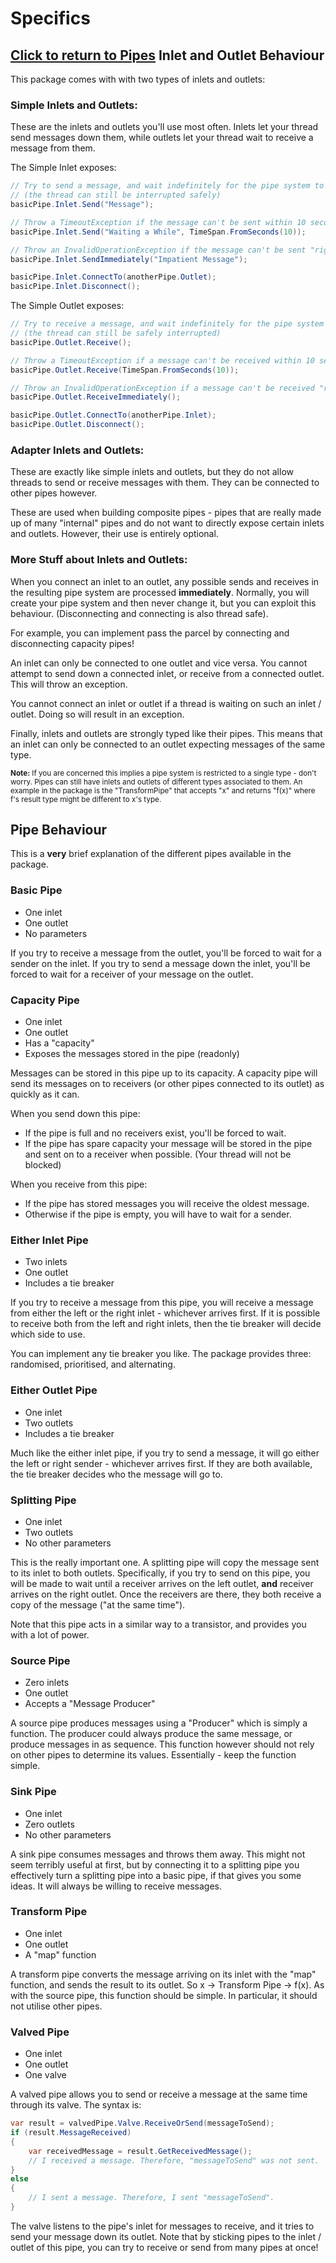 Specifics
=========
[Click to return to Pipes](README.md)
Inlet and Outlet Behaviour
--------------------------
This package comes with with two types of inlets and outlets:

### Simple Inlets and Outlets:

These are the inlets and outlets you'll use most often. Inlets let your thread send messages down them, while outlets let your thread wait to receive a message from them.

The Simple Inlet exposes:
```c#
// Try to send a message, and wait indefinitely for the pipe system to accept the message
// (the thread can still be interrupted safely)
basicPipe.Inlet.Send("Message");

// Throw a TimeoutException if the message can't be sent within 10 seconds.
basicPipe.Inlet.Send("Waiting a While", TimeSpan.FromSeconds(10));

// Throw an InvalidOperationException if the message can't be sent "right now"
basicPipe.Inlet.SendImmediately("Impatient Message");

basicPipe.Inlet.ConnectTo(anotherPipe.Outlet);
basicPipe.Inlet.Disconnect();
```

The Simple Outlet exposes:
```c#
// Try to receive a message, and wait indefinitely for the pipe system to provide one.
// (the thread can still be safely interrupted)
basicPipe.Outlet.Receive();

// Throw a TimeoutException if a message can't be received within 10 seconds.
basicPipe.Outlet.Receive(TimeSpan.FromSeconds(10));

// Throw an InvalidOperationException if a message can't be received "right now"
basicPipe.Outlet.ReceiveImmediately();

basicPipe.Outlet.ConnectTo(anotherPipe.Inlet);
basicPipe.Outlet.Disconnect();
```

### Adapter Inlets and Outlets:

These are exactly like simple inlets and outlets, but they do not allow threads to send or receive messages with them. They can be connected to other pipes however.

These are used when building composite pipes - pipes that are really made up of many "internal" pipes and do not want to directly expose certain inlets and outlets. However, their use is entirely optional.

### More Stuff about Inlets and Outlets:
When you connect an inlet to an outlet, any possible sends and receives in the resulting pipe system are processed **immediately**. Normally, you will create your pipe system and then never change it, but you can exploit this behaviour. (Disconnecting and connecting is also thread safe).

For example, you can implement pass the parcel by connecting and disconnecting capacity pipes!

An inlet can only be connected to one outlet and vice versa. You cannot attempt to send down a connected inlet, or receive from a connected outlet. This will throw an exception.

You cannot connect an inlet or outlet if a thread is waiting on such an inlet / outlet. Doing so will result in an exception.

Finally, inlets and outlets are strongly typed like their pipes. This means that an inlet can only be connected to an outlet expecting messages of the same type.

<sup>**Note:** If you are concerned this implies a pipe system is restricted to a single type - don't worry. Pipes can still have inlets and outlets of different types associated to them. An example in the package is the "TransformPipe" that accepts "x" and returns "f(x)" where f's result type might be different to x's type.

Pipe Behaviour
--------------
This is a **very** brief explanation of the different pipes available in the package.

### Basic Pipe
* One inlet
* One outlet
* No parameters

If you try to receive a message from the outlet, you'll be forced to wait for a sender on the inlet.
If you try to send a message down the inlet, you'll be forced to wait for a receiver of your message on the outlet.

### Capacity Pipe
* One inlet
* One outlet
* Has a "capacity"
* Exposes the messages stored in the pipe (readonly)

Messages can be stored in this pipe up to its capacity. A capacity pipe will send its messages on to receivers (or other pipes connected to its outlet) as quickly as it can.

When you send down this pipe:
* If the pipe is full and no receivers exist, you'll be forced to wait.
* If the pipe has spare capacity your message will be stored in the pipe and sent on to a receiver when possible. (Your thread will not be blocked)

When you receive from this pipe:
* If the pipe has stored messages you will receive the oldest message.
* Otherwise if the pipe is empty, you will have to wait for a sender.

### Either Inlet Pipe
* Two inlets
* One outlet
* Includes a tie breaker

If you try to receive a message from this pipe, you will receive a message from either the left or the right inlet - whichever arrives first. If it is possible to receive both from the left and right inlets, then the tie breaker will decide which side to use.

You can implement any tie breaker you like. The package provides three: randomised, prioritised, and alternating.

### Either Outlet Pipe
* One inlet
* Two outlets
* Includes a tie breaker

Much like the either inlet pipe, if you try to send a message, it will go either the left or right sender - whichever arrives first. If they are both available, the tie breaker decides who the message will go to.

### Splitting Pipe
* One inlet
* Two outlets
* No other parameters

This is the really important one. A splitting pipe will copy the message sent to its inlet to both outlets. Specifically, if you try to send on this pipe, you will be made to wait until a receiver arrives on the left outlet, **and** receiver arrives on the right outlet. Once the receivers are there, they both receive a copy of the message ("at the same time").

Note that this pipe acts in a similar way to a transistor, and provides you with a lot of power.

### Source Pipe
* Zero inlets
* One outlet
* Accepts a "Message Producer"

A source pipe produces messages using a "Producer" which is simply a function. The producer could always produce the same message, or produce messages in as sequence. This function however should not rely on other pipes to determine its values. Essentially - keep the function simple.

### Sink Pipe
* One inlet
* Zero outlets
* No other parameters

A sink pipe consumes messages and throws them away. This might not seem terribly useful at first, but by connecting it to a splitting pipe you effectively turn a splitting pipe into a basic pipe, if that gives you some ideas. It will always be willing to receive messages.

### Transform Pipe
* One inlet
* One outlet
* A "map" function

A transform pipe converts the message arriving on its inlet with the "map" function, and sends the result to its outlet. So x -> Transform Pipe -> f(x). As with the source pipe, this function should be simple. In particular, it should not utilise other pipes.

### Valved Pipe
* One inlet
* One outlet
* One valve

A valved pipe allows you to send or receive a message at the same time through its valve. The syntax is:
```c#
var result = valvedPipe.Valve.ReceiveOrSend(messageToSend);
if (result.MessageReceived)
{
    var receivedMessage = result.GetReceivedMessage();
    // I received a message. Therefore, "messageToSend" was not sent.
}
else
{
    // I sent a message. Therefore, I sent "messageToSend".
}
```
The valve listens to the pipe's inlet for messages to receive, and it tries to send your message down its outlet.
Note that by sticking pipes to the inlet / outlet of this pipe, you can try to receive or send from many pipes at once!
